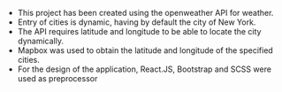 - This project has been created using the openweather API for weather.
- Entry of cities is dynamic, having by default the city of New York.
- The API requires latitude and longitude to be able to locate the city dynamically.
- Mapbox was used to obtain the latitude and longitude of the specified cities.
- For the design of the application, React.JS, Bootstrap and SCSS were used as preprocessor